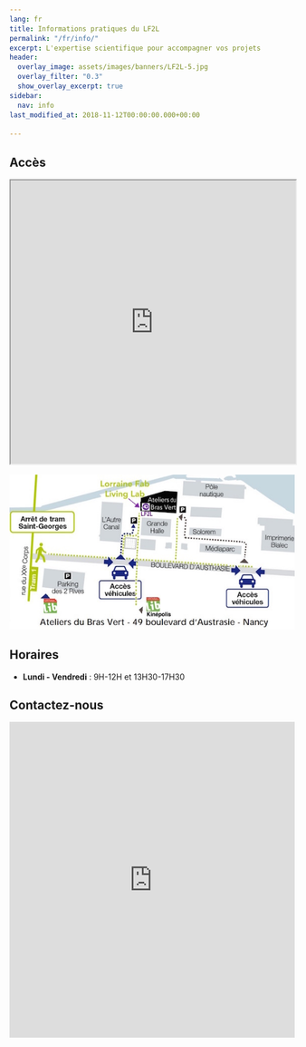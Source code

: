```yaml
---
lang: fr
title: Informations pratiques du LF2L
permalink: "/fr/info/"
excerpt: L'expertise scientifique pour accompagner vos projets
header:
  overlay_image: assets/images/banners/LF2L-5.jpg
  overlay_filter: "0.3"
  show_overlay_excerpt: true
sidebar:
  nav: info
last_modified_at: 2018-11-12T00:00:00.000+00:00

---
```

## Accès

<iframe src="https://www.google.com/maps/d/embed?mid=zjoguh0NVOXo.kZTYPT-5FrXA"  width="100%" height="500px"></iframe>

![Plan Acces to LF2L](/assets/images/6-info/plan-acces-LF2L.jpg)

## Horaires

* **Lundi - Vendredi** : 9H-12H et 13H30-17H30

## Contactez-nous

<iframe height="557"
allowTransparency="true"
frameborder="0"
scrolling="no"
style="width:100%;border:none"
src="https://lf2l.wufoo.com/embed/mspzvpa1bdexyq/">
<a href="https://lf2l.wufoo.com/forms/mspzvpa1bdexyq/"> Fill out my Wufoo form! </a>
</iframe>


